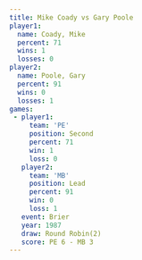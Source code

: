 ```yaml
---
title: Mike Coady vs Gary Poole
player1:           
  name: Coady, Mike
  percent: 71      
  wins: 1          
  losses: 0        
player2:           
  name: Poole, Gary
  percent: 91      
  wins: 0          
  losses: 1        
games:
 - player1:          
     team: 'PE'      
     position: Second
     percent: 71     
     win: 1          
     loss: 0         
   player2:        
     team: 'MB'    
     position: Lead
     percent: 91   
     win: 0        
     loss: 1       
   event: Brier        
   year: 1987          
   draw: Round Robin(2)
   score: PE 6 - MB 3  
---
```

